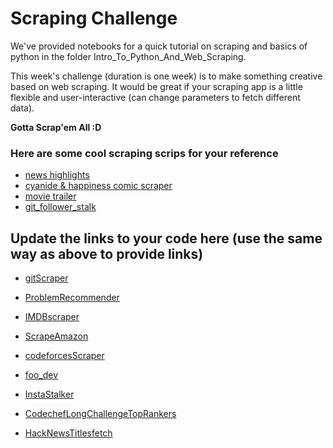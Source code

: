 # Scraping Challenge
We've provided notebooks for a quick tutorial on scraping and basics of python in the folder Intro_To_Python_And_Web_Scraping.

This week's challenge (duration is one week) is to make something creative based on web scraping. It would be great if your scraping app is a little flexible and user-interactive (can change parameters to fetch different data).

**Gotta Scrap'em All :D**

### Here are some cool scraping scrips for your reference
- [news highlights](https://gist.github.com/zerismo/2b1fd88291db55772eadd37362f17c7a)
- [cyanide & happiness comic scraper](https://github.com/antimatter96/CyanideAndHappiness/blob/master/cnh_nix.py)
- [movie trailer](https://github.com/prachi1210/movie_trailer_website/blob/master/movie_list.py)
- [git_follower_stalk](https://gist.github.com/mananpal1997/eda4b546d092265af22c66ec229aa6e1)

## Update the links to your code here (use the same way as above to provide links)
- [gitScraper](https://github.com/pratyush1687/gitScraper)
- [ProblemRecommender](https://github.com/wh1t3r0s3/ProblemRecommender)
- [IMDBscraper](https://github.com/rupav/Scraping-From-IMDB)
- [ScrapeAmazon](https://github.com/anmol-1602/lightningdeal)
- [codeforcesScraper](https://github.com/aastha980/scrapecodeforces/tree/master)
- [foo_dev](https://github.com/parimatrix/foo_dev)
- [InstaStalker](https://github.com/rohit1576/InstaStalker)


- [CodechefLongChallengeTopRankers](https://github.com/Nshul/CodechefTopLongRankers)
- [HackNewsTitlesfetch](https://github.com/Nshul/HackerNewsTitles)